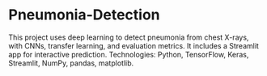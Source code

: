 # Pneumonia-Detection
This project uses deep learning to detect pneumonia from chest X-rays, with CNNs, transfer learning, and evaluation metrics. It includes a Streamlit app for interactive prediction. Technologies: Python, TensorFlow, Keras, Streamlit, NumPy, pandas, matplotlib.
